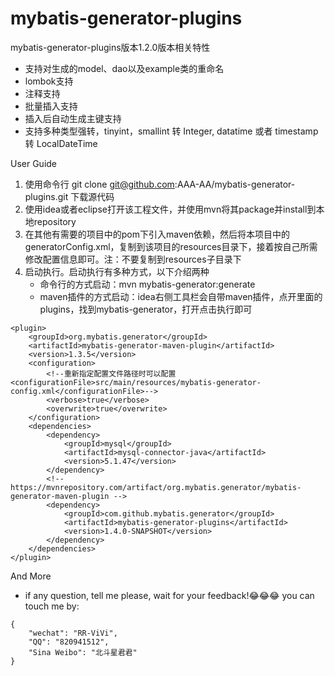 # mybatis-generator-plugins
mybatis-generator-plugins版本1.2.0版本相关特性
* 支持对生成的model、dao以及example类的重命名
* lombok支持
* 注释支持
* 批量插入支持
* 插入后自动生成主键支持
* 支持多种类型强转，tinyint，smallint 转 Integer, datatime 或者 timestamp 转 LocalDateTime

User Guide
1. 使用命令行 git clone git@github.com:AAA-AA/mybatis-generator-plugins.git 下载源代码
2. 使用idea或者eclipse打开该工程文件，并使用mvn将其package并install到本地repository
3. 在其他有需要的项目中的pom下引入maven依赖，然后将本项目中的generatorConfig.xml，复制到该项目的resources目录下，接着按自己所需修改配置信息即可。注：不要复制到resources子目录下
4. 启动执行。启动执行有多种方式，以下介绍两种
   * 命令行的方式启动：mvn mybatis-generator:generate
   * maven插件的方式启动：idea右侧工具栏会自带maven插件，点开里面的plugins，找到mybatis-generator，打开点击执行即可
 
 
```
<plugin>
    <groupId>org.mybatis.generator</groupId>
    <artifactId>mybatis-generator-maven-plugin</artifactId>
    <version>1.3.5</version>
    <configuration>
        <!--重新指定配置文件路径时可以配置<configurationFile>src/main/resources/mybatis-generator-config.xml</configurationFile>-->
        <verbose>true</verbose>
        <overwrite>true</overwrite>
    </configuration>
    <dependencies>
        <dependency>
            <groupId>mysql</groupId>
            <artifactId>mysql-connector-java</artifactId>
            <version>5.1.47</version>
        </dependency>
        <!-- https://mvnrepository.com/artifact/org.mybatis.generator/mybatis-generator-maven-plugin -->
        <dependency>
            <groupId>com.github.mybatis.generator</groupId>
            <artifactId>mybatis-generator-plugins</artifactId>
            <version>1.4.0-SNAPSHOT</version>
        </dependency>
    </dependencies>
</plugin>
```


And More
* if any question, tell me please, wait for your feedback!😂😂😂 you can touch me by: 
```
{
    "wechat": "RR-ViVi",
    "QQ": "820941512",
    "Sina Weibo": "北斗星君君"
}

```
